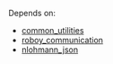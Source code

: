 Depends on:
- [common_utilities](https://github.com/Roboy/common_utilities)
- [roboy_communication](https://github.com/Roboy/roboy_communication)
- [nlohmann_json](https://github.com/nlohmann/json.git)
